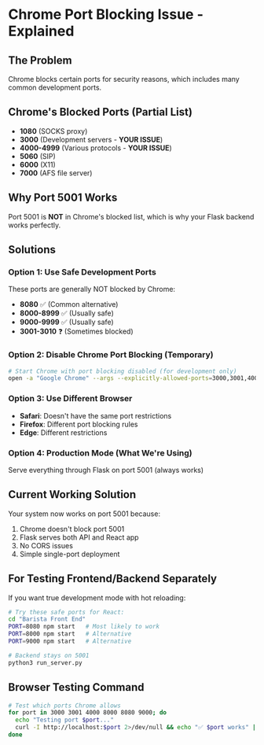 # Chrome Port Blocking Issue - Explained

## The Problem
Chrome blocks certain ports for security reasons, which includes many common development ports.

## Chrome's Blocked Ports (Partial List)
- **1080** (SOCKS proxy)
- **3000** (Development servers - **YOUR ISSUE**)
- **4000-4999** (Various protocols - **YOUR ISSUE**)
- **5060** (SIP)
- **6000** (X11)
- **7000** (AFS file server)

## Why Port 5001 Works
Port 5001 is **NOT** in Chrome's blocked list, which is why your Flask backend works perfectly.

## Solutions

### Option 1: Use Safe Development Ports
These ports are generally NOT blocked by Chrome:
- **8080** ✅ (Common alternative)
- **8000-8999** ✅ (Usually safe)
- **9000-9999** ✅ (Usually safe)
- **3001-3010** ❓ (Sometimes blocked)

### Option 2: Disable Chrome Port Blocking (Temporary)
```bash
# Start Chrome with port blocking disabled (for development only)
open -a "Google Chrome" --args --explicitly-allowed-ports=3000,3001,4000
```

### Option 3: Use Different Browser
- **Safari**: Doesn't have the same port restrictions
- **Firefox**: Different port blocking rules
- **Edge**: Different restrictions

### Option 4: Production Mode (What We're Using)
Serve everything through Flask on port 5001 (always works)

## Current Working Solution
Your system now works on port 5001 because:
1. Chrome doesn't block port 5001
2. Flask serves both API and React app
3. No CORS issues
4. Simple single-port deployment

## For Testing Frontend/Backend Separately
If you want true development mode with hot reloading:

```bash
# Try these safe ports for React:
cd "Barista Front End"
PORT=8080 npm start   # Most likely to work
PORT=8000 npm start   # Alternative
PORT=9000 npm start   # Alternative

# Backend stays on 5001
python3 run_server.py
```

## Browser Testing Command
```bash
# Test which ports Chrome allows
for port in 3000 3001 4000 8000 8080 9000; do
  echo "Testing port $port..."
  curl -I http://localhost:$port 2>/dev/null && echo "✅ $port works" || echo "❌ $port blocked"
done
```